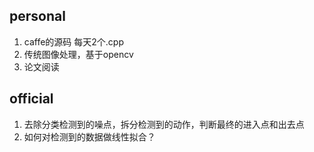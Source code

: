 ## personal   

1. caffe的源码 每天2个.cpp  
2. 传统图像处理，基于opencv  
3. 论文阅读   


## official  

1. 去除分类检测到的噪点，拆分检测到的动作，判断最终的进入点和出去点  
2. 如何对检测到的数据做线性拟合？  
